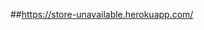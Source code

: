 ##https://store-unavailable.herokuapp.com/
<!-- Basket(Momo) - SignedInMenu(ChangePwd) - ProfileForm(textwarn) - AdminMember(lockout) -->
<!--
      + chọn size, màu sản phẩm
      + blog
      + tồn kho
      + đăng nhập gmail
      + hủy đơn hàng
      + hoàn tiền momo
 -->